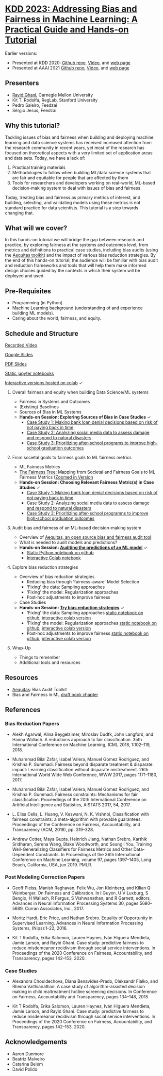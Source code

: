 # [KDD 2023: Addressing Bias and Fairness in Machine Learning: A Practical Guide and Hands-on Tutorial](https://dssg.github.io/fairness_tutorial/)

Earlier versions:
* Presented at KDD 2020: [Github repo](https://github.com/dssg/fairness_tutorial/tree/1.0), [Video](https://www.youtube.com/watch?v=N67pE1AF5cM&ab_channel=DataScienceforSocialGood), and [web page](https://dssg.github.io/fairness_tutorial/kdd2020.md)
* Presented at AAAI 2021 [Github repo](https://github.com/dssg/fairness_tutorial/tree/1.1), [Video](https://www.youtube.com/watch?v=HwdDQWelPy0), and [web page](https://dssg.github.io/fairness_tutorial/aaai2021.md)

## Presenters

* [Rayid Ghani](http://www.rayidghani.com), Carnegie Mellon University
* Kit T. Rodolfa, RegLab, Stanford University
* Pedro Saleiro, Feedzai
* Sérgio Jesus, Feedzai


## Why this tutorial?

Tackling issues of bias and fairness when building and deploying machine learning and data science systems has received increased attention from the research community in recent years, yet most of the research has focused on theoretical aspects with a very limited set of application areas and data sets.  Today, we have a lack of:
1. Practical training materials
2. Methodologies to follow when building ML/data science systems that are fair and equitable for people that are affected by them
3. Tools for researchers and developers working on real-world, ML-based decision-making system to deal with issues of bias and fairness.  

Today, treating bias and fairness as primary metrics of interest, and building, selecting, and validating models using these metrics is not standard practice for data scientists. This tutorial is a step towards changing that.

## What will we cover?

In this hands-on tutorial we will bridge the gap between research and practice, by exploring fairness at the systems and outcomes level, from metrics and definitions to practical case studies, including bias audits (using the [Aequitas toolkit](http://github.com/dssg/aequitas)) and the impact of various bias reduction strategies. By the end of this hands-on tutorial, the audience will be familiar with bias audit and reduction frameworks and tools that will help them make informed design choices guided by the contexts in which their system will be deployed and used.

## Pre-Requisites
- Programming (in Python).
- Machine Learning background (understanding of and experience building ML models).
- Caring about the world, fairness, and equity.

## Schedule and Structure

[Recorded Video](https://youtu.be/HwdDQWelPy0)

[Google Slides](https://docs.google.com/presentation/d/17o_NzplYua5fcJFuGcy1V1-5GFAHk7oHAF4dN44NkUE/edit?usp=sharing) 

[PDF Slides](Fairness_tutorial_slides_aaai2021_version.pdf)

[Static jupyter notebooks](https://github.com/dssg/fairness_tutorial/tree/master/notebooks/)

[Interactive versions hosted on colab](https://dssg.github.io/fairness_tutorial/notebooks/) ✓

1. Overall fairness and equity when building Data Science/ML systems
    * Fairness in Systems and Outcomes
    * (Existing) Baselines
    * Sources of Bias in ML Systems
    * **Hands-on Session: Exploring Sources of Bias in Case Studies** ✓ 
        + [Case Study 1: Making bank loan denial decisions based on risk of not paying back in time](https://docs.google.com/document/d/16adKrjC8vLKpaoj0WeFhjMEqO1wolCZp5RldZGuQ16E/edit?usp=sharing)
        + [Case Study 2: Analyzing social media data to assess damage and respond to natural disasters](https://docs.google.com/document/d/1cjzo3mhPB_Rvb5bMJqhLi4KbePMxgSXQ77M2WqdnjzQ/edit?usp=sharing)
        + [Case Study 3: Prioritizing after-school programs to improve high-school graduation outcomes](https://docs.google.com/document/d/1fyprl7HBMsXsXYCDyEfQL3iU8Q7lCCGtO64ixKuGPJA/edit?usp=sharing)
        
2. From societal goals to fairness goals to ML fairness metrics
    * ML Fairness Metrics
    * [The Fairness Tree](http://www.datasciencepublicpolicy.org/wp-content/uploads/2021/04/Fairness-Full-Tree.png): Mapping from Societal and Fairness Goals to ML Fairness Metrics ([Zoomed in Version](http://www.datasciencepublicpolicy.org/wp-content/uploads/2021/04/Fairness-Short-Tree.png)
    * **Hands-on Session: Choosing Relevant Fairness Metric(s) in Case Studies** ✓ 
        + [Case Study 1: Making bank loan denial decisions based on risk of not paying back in time](https://docs.google.com/document/d/1A3aLz4Hk1HAaXcNORj5whQ2CAMum7ozZ8JWasA_QGR8/edit?usp=sharing)
        + [Case Study 2: Analyzing social media data to assess damage and respond to natural disasters](https://docs.google.com/document/d/1K5cw3EkA2O4DrbckC0KpZBjIadU221tlYnu0UFGDln0/edit?usp=sharing)
        + [Case Study 3: Prioritizing after-school programns to improve high-school graduation outcomes](https://docs.google.com/document/d/1f9-gcpwkZPRBP5pEXYOfHdvBAddfCaF_lQosE5owg-k/edit?usp=sharing)
        
3. Audit bias and fairness of an ML-based decision-making system
   * Overview of [Aequitas, an open source bias and fairness audit tool](http://www.datasciencepublicpolicy.org/projects/aequitas/)
   * What is needed to audit models and predictions?
   * **Hands-on Session: [Auditing the predictions of an ML model](https://colab.research.google.com/github/dssg/fairness_tutorial/blob/master/notebooks/single_model_audit.ipynb)** ✓ 
     + [Static Python notebook on github](https://github.com/dssg/fairness_tutorial/blob/master/notebooks/single_model_audit.ipynb)
     + [Interactive Colab notebook](https://colab.research.google.com/github/dssg/fairness_tutorial/blob/master/notebooks/single_model_audit.ipynb)
    
4. Explore bias reduction strategies
    * Overview of bias reduction strategies
        + Reducing bias through 'fairness-aware' Model Selection
        + 'Fixing' the data: Sampling approaches
        + 'Fixing' the model: Regularization approaches
        + Post-hoc adjustments to improve fairness
    * Case Studies
    * **Hands-on Session: [Try bias reduction strategies](https://colab.research.google.com/github/dssg/fairness_tutorial/blob/master/notebooks/bias_reduction.ipynb)** ✓
      + 'Fixing' the data: Sampling approaches [static notebook on github](https://github.com/dssg/fairness_tutorial/blob/master/notebooks/bias_reduction.ipynb), [interactive colab version](https://colab.research.google.com/github/dssg/fairness_tutorial/blob/master/notebooks/bias_reduction.ipynb)
      + 'Fixing' the model: Regularization approaches [static notebook on github](https://github.com/dssg/fairness_tutorial/blob/master/notebooks/bias_reduction.ipynb), [interactive colab version](https://colab.research.google.com/github/dssg/fairness_tutorial/blob/master/notebooks/bias_reduction.ipynb)
      + Post-hoc adjustments to improve fairness [static notebook on github](https://github.com/dssg/fairness_tutorial/blob/master/notebooks/bias_reduction.ipynb), [interactive colab version](https://colab.research.google.com/github/dssg/fairness_tutorial/blob/master/notebooks/bias_reduction.ipynb)
      
 5. Wrap-Up
    * Things to remember
    * Additional tools and resources

## Resources
- [Aequitas](http://www.datasciencepublicpolicy.org/projects/aequitas/): Bias Audit Toolkit
- Bias and Fairness in ML [draft book chapter](https://textbook.coleridgeinitiative.org/chap-bias.html)

## References

### Bias Reduction Papers

- Alekh Agarwal, Alina Beygelzimer, Miroslav Dudfk, John Langford, and Hanna Wallach. A reductions approach to fair classification. 35th International Conference on Machine Learning, ICML 2018, 1:102–119, 2018.

- Muhammad Bilal Zafar, Isabel Valera, Manuel Gomez Rodriguez, and Krishna P. Gummadi. Fairness beyond disparate treatment & disparate impact: Learning classification without disparate mistreatment. 26th International World Wide Web Conference, WWW 2017, pages 1171–1180, 2017.

- Muhammad Bilal Zafar, Isabel Valera, Manuel Gomez Rodriguez, and Krishna P. Gummadi. Fairness constraints: Mechanisms for fair classification. Proceedings of the 20th International Conference on Artificial Intelligence and Statistics, AISTATS 2017, 54, 2017.

- L. Elisa Celis, L. Huang, V. Keswani, N. K. Vishnoi, Classification with fairness constraints: a meta-algorithm with provable guarantees. Proceedings of the Conference on Fairness, Accountability, and Transparency (ACM, 2019), pp. 319–328.

- Andrew Cotter, Maya Gupta, Heinrich Jiang, Nathan Srebro, Karthik Sridharan, Serena Wang, Blake Woodworth, and Seungil You. Training Well-Generalizing
Classifiers for Fairness Metrics and Other Data-Dependent Constraints. In Proceedings of the 36th International Conference on Machine Learning, volume 97,
pages 1397–1405, Long Beach, California, USA, jun 2019. PMLR.


### Post Modeling Correction Papers
- Geoff Pleiss, Manish Raghavan, Felix Wu, Jon Kleinberg, and Kilian Q Weinberger. On Fairness and Calibration. In I Guyon, U V Luxburg, S Bengio, H Wallach,
R Fergus, S Vishwanathan, and R Garnett, editors, Advances in Neural Information Processing Systems 30, pages 5680–5689. Curran Associates, Inc., 2017.

- Moritz Hardt, Eric Price, and Nathan Srebro. Equality of Opportunity in Supervised Learning. Advances in Neural Information Processing Systems, (Nips):1–22, 2016.

- Kit T Rodolfa, Erika Salomon, Lauren Haynes, Iván Higuera Mendieta, Jamie Larson, and Rayid Ghani. Case study: predictive fairness to reduce misdemeanor
recidivism through social service interventions. In Proceedings of the 2020 Conference on Fairness, Accountability, and Transparency, pages 142–153, 2020.


### Case Studies
- Alexandra Chouldechova, Diana Benavides-Prado, Oleksandr Fialko, and Rhema Vaithianathan. A case study of algorithm-assisted decision making in child maltreatment hotline screening decisions. In Conference on Fairness, Accountability and Transparency, pages 134–148, 2018

- Kit T Rodolfa, Erika Salomon, Lauren Haynes, Iván Higuera Mendieta, Jamie Larson, and Rayid Ghani. Case study: predictive fairness to reduce misdemeanor
recidivism through social service interventions. In Proceedings of the 2020 Conference on Fairness, Accountability, and Transparency, pages 142–153, 2020.


## Acknowledgements

- Aaron Dunmore
- Beatriz Malveiro
- Catarina Belém
- David Polido

